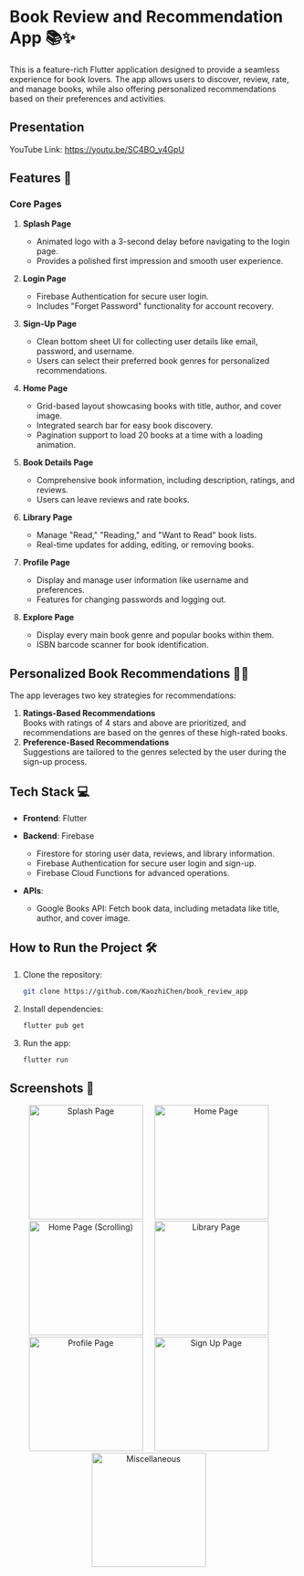 # Book Review and Recommendation App 📚✨

This is a feature-rich Flutter application designed to provide a seamless experience for book lovers. The app allows users to discover, review, rate, and manage books, while also offering personalized recommendations based on their preferences and activities.

## Presentation

YouTube Link: https://youtu.be/SC4BO_v4GpU

## Features 🚀

### Core Pages

1. **Splash Page**

   - Animated logo with a 3-second delay before navigating to the login page.
   - Provides a polished first impression and smooth user experience.

2. **Login Page**

   - Firebase Authentication for secure user login.
   - Includes "Forget Password" functionality for account recovery.

3. **Sign-Up Page**

   - Clean bottom sheet UI for collecting user details like email, password, and username.
   - Users can select their preferred book genres for personalized recommendations.

4. **Home Page**

   - Grid-based layout showcasing books with title, author, and cover image.
   - Integrated search bar for easy book discovery.
   - Pagination support to load 20 books at a time with a loading animation.

5. **Book Details Page**

   - Comprehensive book information, including description, ratings, and reviews.
   - Users can leave reviews and rate books.

6. **Library Page**

   - Manage "Read," "Reading," and "Want to Read" book lists.
   - Real-time updates for adding, editing, or removing books.

7. **Profile Page**
   - Display and manage user information like username and preferences.
   - Features for changing passwords and logging out.

8. **Explore Page**
   - Display every main book genre and popular books within them.
   - ISBN barcode scanner for book identification.

## Personalized Book Recommendations 📖✨

The app leverages two key strategies for recommendations:

1. **Ratings-Based Recommendations**  
   Books with ratings of 4 stars and above are prioritized, and recommendations are based on the genres of these high-rated books.
2. **Preference-Based Recommendations**  
   Suggestions are tailored to the genres selected by the user during the sign-up process.

## Tech Stack 💻

- **Frontend**: Flutter
- **Backend**: Firebase

  - Firestore for storing user data, reviews, and library information.
  - Firebase Authentication for secure user login and sign-up.
  - Firebase Cloud Functions for advanced operations.

- **APIs**:
  - Google Books API: Fetch book data, including metadata like title, author, and cover image.

## How to Run the Project 🛠️

1. Clone the repository:
   ```bash
   git clone https://github.com/KaozhiChen/book_review_app
   ```
2. Install dependencies:
   ```bash
   flutter pub get
   ```
3. Run the app:
   ```bash
   flutter run
   ```

## Screenshots 📸

<p align="center">
  <img src="assets/demo/splash.gif" alt="Splash Page" width="200">&nbsp;&nbsp;&nbsp;&nbsp;
  <img src="assets/demo/home.gif" alt="Home Page" width="200">&nbsp;&nbsp;&nbsp;&nbsp;
  <img src="assets/demo/home2.gif" alt="Home Page (Scrolling)" width="200">&nbsp;&nbsp;&nbsp;&nbsp;
  <img src="assets/demo/library.gif" alt="Library Page" width="200">&nbsp;&nbsp;&nbsp;&nbsp;
  <img src="assets/demo/profile.gif" alt="Profile Page" width="200">&nbsp;&nbsp;&nbsp;&nbsp;
  <img src="assets/demo/sign_up.gif" alt="Sign Up Page" width="200">&nbsp;&nbsp;&nbsp;&nbsp;
  <img src="assets/demo/untitled.gif" alt="Miscellaneous" width="200">&nbsp;&nbsp;&nbsp;&nbsp;
</p>
